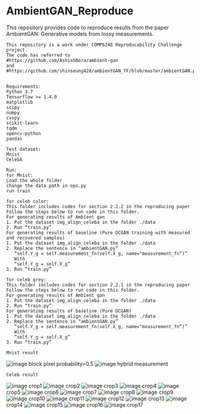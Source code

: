 # AmbientGAN_Reproduce
This repository provides code to reproduce results from the paper AmbientGAN: Generative models from lossy measurements.

    This repository is a work under COMP6248 Reproducability Challenge project. 
    The code has referred to        
    #https://github.com/AshishBora/ambient-gan 
    and #https://github.com/shinseung428/ambientGAN_TF/blob/master/ambientGAN.py


    Requirements:
    Python 3.7
    Tensorflow >= 1.4.0
    matplotlib
    scipy
    numpy
    cvxpy
    scikit-learn
    tqdm
    opencv-python
    pandas
    
    Test dataset:
    Mnist
    CelebA
    
    Run:
    for Mnist:
    Load the whole folder
    change the data path in ops.py
    run train
    
    for celeb color:
    This folder includes codes for section 2.2.2 in the reproducing paper
    Follow the steps below to run code in this folder.
    For generating results of Ambient gan
    1. Put the dataset img_align_celeba in the folder ./data
    2. Run “train.py”
    For generating results of baseline (Pure DCGAN training with measured and recovered samples)
    1. Put the dataset img_align_celeba in the folder ./data
    2. Replace the sentence in “ambientGAN.py”
       “self.Y_g = self.measurement_fn(self.X_g, name="measurement_fn”)”
       With
       “self.Y_g = self.X_g”
    3. Run “train.py”
    
    for celeb grey:
    This folder includes codes for section 2.2.1 in the reproducing paper
    Follow the steps below to run code in this folder.
    For generating results of Ambient gan
    1. Put the dataset img_align_celeba in the folder ./data
    2. Run “train.py”
    For generating results of baseline (Pure DCGAN)
    1. Put the dataset img_align_celeba in the folder ./data
    2. Replace the sentence in “ambientGAN.py”
       “self.Y_g = self.measurement_fn(self.X_g, name="measurement_fn”)”
       With
       “self.Y_g = self.X_g”
    3. Run “train.py”
    
    Mnist result
![image](https://github.com/chickenshawama/AmbientGAN_COMP6248-Reproducability-Challenge/blob/master/images/p1.png)
    block pixel probability=0.5
![image](https://github.com/chickenshawama/AmbientGAN_COMP6248-Reproducability-Challenge/blob/master/images/p2.png)
    hybrid measurement
    
    Celeb result
![image](https://github.com/chickenshawama/AmbientGAN_COMP6248-Reproducability-Challenge/blob/master/images/crop1.png)
    crop1
![image](https://github.com/chickenshawama/AmbientGAN_COMP6248-Reproducability-Challenge/blob/master/images/crop2.png)
    crop2
![image](https://github.com/chickenshawama/AmbientGAN_COMP6248-Reproducability-Challenge/blob/master/images/crop3.png)
    crop3
![image](https://github.com/chickenshawama/AmbientGAN_COMP6248-Reproducability-Challenge/blob/master/images/crop4.png)
    crop4
![image](https://github.com/chickenshawama/AmbientGAN_COMP6248-Reproducability-Challenge/blob/master/images/crop5.png)
    crop5
![image](https://github.com/chickenshawama/AmbientGAN_COMP6248-Reproducability-Challenge/blob/master/images/crop6.png)
    crop6
![image](https://github.com/chickenshawama/AmbientGAN_COMP6248-Reproducability-Challenge/blob/master/images/crop7.png)
    crop7
![image](https://github.com/chickenshawama/AmbientGAN_COMP6248-Reproducability-Challenge/blob/master/images/crop8.png)
    crop8
![image](https://github.com/chickenshawama/AmbientGAN_COMP6248-Reproducability-Challenge/blob/master/images/crop9.png)
    crop9
![image](https://github.com/chickenshawama/AmbientGAN_COMP6248-Reproducability-Challenge/blob/master/images/crop10.png)
    crop10
![image](https://github.com/chickenshawama/AmbientGAN_COMP6248-Reproducability-Challenge/blob/master/images/crop11.png)
    crop11
![image](https://github.com/chickenshawama/AmbientGAN_COMP6248-Reproducability-Challenge/blob/master/images/crop12.png)
    crop12
![image](https://github.com/chickenshawama/AmbientGAN_COMP6248-Reproducability-Challenge/blob/master/images/crop13.png)
    crop13
![image](https://github.com/chickenshawama/AmbientGAN_COMP6248-Reproducability-Challenge/blob/master/images/crop14.png)
    crop14
![image](https://github.com/chickenshawama/AmbientGAN_COMP6248-Reproducability-Challenge/blob/master/images/crop15.png)
    crop15
![image](https://github.com/chickenshawama/AmbientGAN_COMP6248-Reproducability-Challenge/blob/master/images/crop16.png)
    crop16
![image](https://github.com/chickenshawama/AmbientGAN_COMP6248-Reproducability-Challenge/blob/master/images/crop17.png)
    crop17


